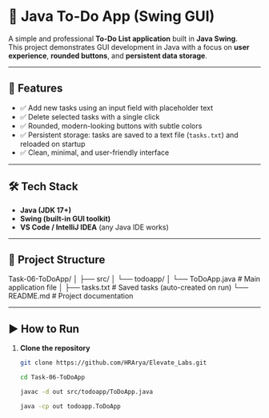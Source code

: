 # 📝 Java To-Do App (Swing GUI)

A simple and professional **To-Do List application** built in **Java Swing**.  
This project demonstrates GUI development in Java with a focus on **user experience**, **rounded buttons**, and **persistent data storage**.

---

## 🚀 Features
- ✅ Add new tasks using an input field with placeholder text  
- ✅ Delete selected tasks with a single click  
- ✅ Rounded, modern-looking buttons with subtle colors  
- ✅ Persistent storage: tasks are saved to a text file (`tasks.txt`) and reloaded on startup  
- ✅ Clean, minimal, and user-friendly interface  

---

## 🛠️ Tech Stack
- **Java (JDK 17+)**
- **Swing (built-in GUI toolkit)**  
- **VS Code / IntelliJ IDEA** (any Java IDE works)  

---

## 📂 Project Structure

Task-06-ToDoApp/
│
├── src/
│ └── todoapp/
│ └── ToDoApp.java      # Main application file
│
├── tasks.txt           # Saved tasks (auto-created on run)
└── README.md           # Project documentation


---

## ▶️ How to Run

1. **Clone the repository**
   ```bash
   git clone https://github.com/HRArya/Elevate_Labs.git

   cd Task-06-ToDoApp

   javac -d out src/todoapp/ToDoApp.java

   java -cp out todoapp.ToDoApp

   ```


